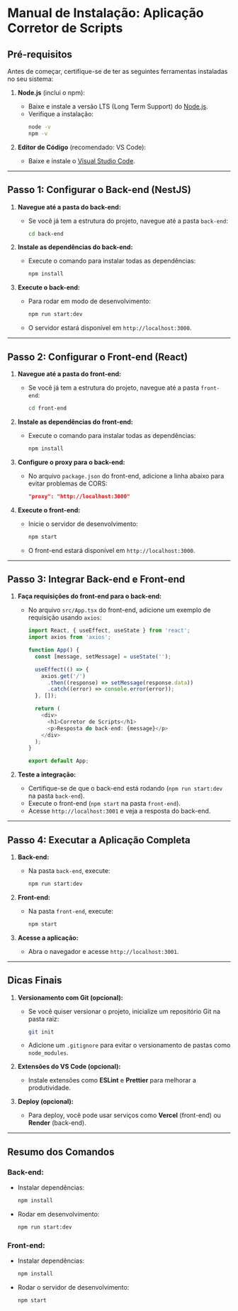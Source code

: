 # Manual de Instalação: Aplicação Corretor de Scripts

## Pré-requisitos

Antes de começar, certifique-se de ter as seguintes ferramentas instaladas no seu sistema:

1. **Node.js** (inclui o npm):
   - Baixe e instale a versão LTS (Long Term Support) do [Node.js](https://nodejs.org/).
   - Verifique a instalação:
     ```bash
     node -v
     npm -v
     ```

2. **Editor de Código** (recomendado: VS Code):
   - Baixe e instale o [Visual Studio Code](https://code.visualstudio.com/).

---

## Passo 1: Configurar o Back-end (NestJS)

1. **Navegue até a pasta do back-end:**
   - Se você já tem a estrutura do projeto, navegue até a pasta `back-end`:
     ```bash
     cd back-end
     ```

2. **Instale as dependências do back-end:**
   - Execute o comando para instalar todas as dependências:
     ```bash
     npm install
     ```

3. **Execute o back-end:**
   - Para rodar em modo de desenvolvimento:
     ```bash
     npm run start:dev
     ```
   - O servidor estará disponível em `http://localhost:3000`.

---

## Passo 2: Configurar o Front-end (React)

1. **Navegue até a pasta do front-end:**
   - Se você já tem a estrutura do projeto, navegue até a pasta `front-end`:
     ```bash
     cd front-end
     ```

2. **Instale as dependências do front-end:**
   - Execute o comando para instalar todas as dependências:
     ```bash
     npm install
     ```

3. **Configure o proxy para o back-end:**
   - No arquivo `package.json` do front-end, adicione a linha abaixo para evitar problemas de CORS:
     ```json
     "proxy": "http://localhost:3000"
     ```

4. **Execute o front-end:**
   - Inicie o servidor de desenvolvimento:
     ```bash
     npm start
     ```
   - O front-end estará disponível em `http://localhost:3000`.

---

## Passo 3: Integrar Back-end e Front-end

1. **Faça requisições do front-end para o back-end:**
   - No arquivo `src/App.tsx` do front-end, adicione um exemplo de requisição usando `axios`:
     ```typescript
     import React, { useEffect, useState } from 'react';
     import axios from 'axios';

     function App() {
       const [message, setMessage] = useState('');

       useEffect(() => {
         axios.get('/')
           .then((response) => setMessage(response.data))
           .catch((error) => console.error(error));
       }, []);

       return (
         <div>
           <h1>Corretor de Scripts</h1>
           <p>Resposta do back-end: {message}</p>
         </div>
       );
     }

     export default App;
     ```

2. **Teste a integração:**
   - Certifique-se de que o back-end está rodando (`npm run start:dev` na pasta `back-end`).
   - Execute o front-end (`npm start` na pasta `front-end`).
   - Acesse `http://localhost:3001` e veja a resposta do back-end.

---

## Passo 4: Executar a Aplicação Completa

1. **Back-end:**
   - Na pasta `back-end`, execute:
     ```bash
     npm run start:dev
     ```

2. **Front-end:**
   - Na pasta `front-end`, execute:
     ```bash
     npm start
     ```

3. **Acesse a aplicação:**
   - Abra o navegador e acesse `http://localhost:3001`.

---

## Dicas Finais

1. **Versionamento com Git (opcional):**
   - Se você quiser versionar o projeto, inicialize um repositório Git na pasta raiz:
     ```bash
     git init
     ```
   - Adicione um `.gitignore` para evitar o versionamento de pastas como `node_modules`.

2. **Extensões do VS Code (opcional):**
   - Instale extensões como **ESLint** e **Prettier** para melhorar a produtividade.

3. **Deploy (opcional):**
   - Para deploy, você pode usar serviços como **Vercel** (front-end) ou **Render** (back-end).

---

## Resumo dos Comandos

### Back-end:
- Instalar dependências:
  ```bash
  npm install
  ```
- Rodar em desenvolvimento:
  ```bash
  npm run start:dev
  ```

### Front-end:
- Instalar dependências:
  ```bash
  npm install
  ```
- Rodar o servidor de desenvolvimento:
  ```bash
  npm start
  ```
